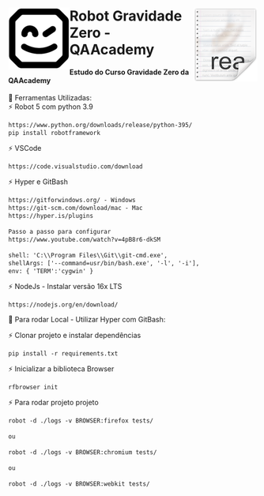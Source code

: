 # <img src="icon.png" align="right" />
# <img src="robotidy_logo_small.png" align="left" />

# Robot Gravidade Zero - QAAcademy
<h4>Estudo do Curso Gravidade Zero da QAAcademy</h4>

🧰 Ferramentas Utilizadas:<br>
   ⚡ Robot 5 com python 3.9 <br>
    
    https://www.python.org/downloads/release/python-395/
    pip install robotframework
    

   ⚡ VSCode<br>
   
    https://code.visualstudio.com/download

   ⚡ Hyper e GitBash<br>

    https://gitforwindows.org/ - Windows
    https://git-scm.com/download/mac - Mac
    https://hyper.is/plugins

    Passo a passo para configurar
    https://www.youtube.com/watch?v=4pB8r6-dkSM
    
    shell: 'C:\\Program Files\\Git\\git-cmd.exe',
    shellArgs: ['--command=usr/bin/bash.exe', '-l', '-i'],
    env: { 'TERM':'cygwin' }

   ⚡ NodeJs - Instalar versão 16x LTS<br>

    https://nodejs.org/en/download/


🧰 Para rodar Local - Utilizar Hyper com GitBash:<br>

   ⚡ Clonar projeto e instalar dependências<br>

    pip install -r requirements.txt

   ⚡ Inicializar a biblioteca Browser<br>

    rfbrowser init

   ⚡ Para rodar projeto projeto<br>

    robot -d ./logs -v BROWSER:firefox tests/

    ou

    robot -d ./logs -v BROWSER:chromium tests/

    ou

    robot -d ./logs -v BROWSER:webkit tests/

